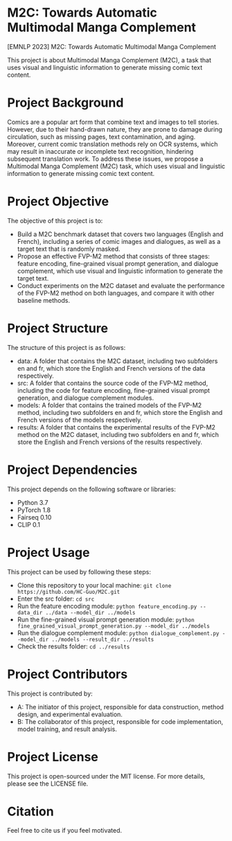 # M2C: Towards Automatic Multimodal Manga Complement
[EMNLP 2023] M2C: Towards Automatic Multimodal Manga Complement

This project is about Multimodal Manga Complement (M2C), a task that uses visual and linguistic information to generate missing comic text content.

# Project Background
Comics are a popular art form that combine text and images to tell stories. However, due to their hand-drawn nature, they are prone to damage during circulation, such as missing pages, text contamination, and aging. Moreover, current comic translation methods rely on OCR systems, which may result in inaccurate or incomplete text recognition, hindering subsequent translation work. To address these issues, we propose a Multimodal Manga Complement (M2C) task, which uses visual and linguistic information to generate missing comic text content.

# Project Objective
The objective of this project is to:

- Build a M2C benchmark dataset that covers two languages (English and French), including a series of comic images and dialogues, as well as a target text that is randomly masked.
- Propose an effective FVP-M2 method that consists of three stages: feature encoding, fine-grained visual prompt generation, and dialogue complement, which use visual and linguistic information to generate the target text.
- Conduct experiments on the M2C dataset and evaluate the performance of the FVP-M2 method on both languages, and compare it with other baseline methods.

# Project Structure
The structure of this project is as follows:

- data: A folder that contains the M2C dataset, including two subfolders en and fr, which store the English and French versions of the data respectively.
- src: A folder that contains the source code of the FVP-M2 method, including the code for feature encoding, fine-grained visual prompt generation, and dialogue complement modules.
- models: A folder that contains the trained models of the FVP-M2 method, including two subfolders en and fr, which store the English and French versions of the models respectively.
- results: A folder that contains the experimental results of the FVP-M2 method on the M2C dataset, including two subfolders en and fr, which store the English and French versions of the results respectively.

# Project Dependencies
This project depends on the following software or libraries:

- Python 3.7
- PyTorch 1.8
- Fairseq 0.10
- CLIP 0.1

# Project Usage
This project can be used by following these steps:

- Clone this repository to your local machine: `git clone https://github.com/HC-Guo/M2C.git`
- Enter the src folder: `cd src`
- Run the feature encoding module: `python feature_encoding.py --data_dir ../data --model_dir ../models`
- Run the fine-grained visual prompt generation module: `python fine_grained_visual_prompt_generation.py --model_dir ../models`
- Run the dialogue complement module: `python dialogue_complement.py --model_dir ../models --result_dir ../results`
- Check the results folder: `cd ../results`

# Project Contributors
This project is contributed by:

- A: The initiator of this project, responsible for data construction, method design, and experimental evaluation.
- B: The collaborator of this project, responsible for code implementation, model training, and result analysis.

# Project License
This project is open-sourced under the MIT license. For more details, please see the LICENSE file.

# Citation
Feel free to cite us if you feel motivated.

